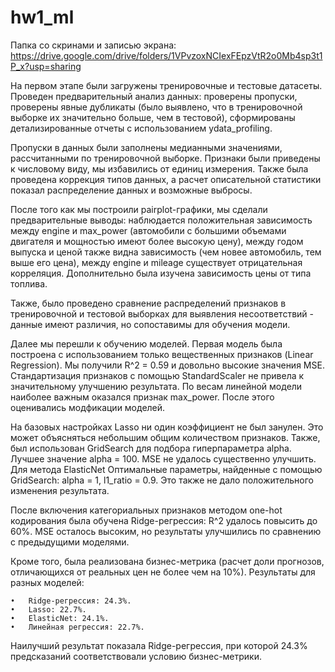 # hw1_ml

Папка со скринами и записью экрана: https://drive.google.com/drive/folders/1VPvzoxNCIexFEpzVtR2o0Mb4sp3t1P_x?usp=sharing

На первом этапе были загружены тренировочные и тестовые датасеты. Проведен предварительный анализ данных: проверены пропуски, проверены явные дубликаты (было выявлено, что в тренировочной выборке их значительно больше, чем в тестовой), сформированы детализированные отчеты с использованием ydata_profiling. 

Пропуски в данных были заполнены медианными значениями, рассчитанными по тренировочной выборке. Признаки были приведены к числовому виду, мы избавились от единиц измерения. Также была проведена коррекция типов данных, а расчет описательной статистики показал распределение данных и возможные выбросы.

После того как мы построили pairplot-графики, мы сделали предварительные выводы: наблюдается положительная зависимость между engine и max_power (автомобили с большими объемами двигателя и мощностью имеют более высокую цену), между годом выпуска и ценой также видна зависимость (чем новее автомобиль, тем выше его цена), между engine и mileage существует отрицательная корреляция. Дополнительно была изучена зависимость цены от типа топлива.

Также, было проведено сравнение распределений признаков в тренировочной и тестовой выборках для выявления несоответствий - данные имеют различия, но сопоставимы для обучения модели.

Далее мы перешли к обучению моделей. Первая модель была построена с использованием только вещественных признаков (Linear Regression). Мы получили R^2 = 0.59 и довольно высокие значения MSE. Стандартизация признаков с помощью StandardScaler не привела к значительному улучшению результата. По весам линейной модели наиболее важным оказался признак max_power. После этого оценивались модфикации моделей.

На базовых настройках Lasso ни один коэффициент не был занулен. Это может объясняться небольшим общим количеством признаков. Также, был использован GridSearch для подбора гиперпараметра alpha. Лучшее значение alpha = 100. MSE не удалось существенно улучшить. Для метода ElasticNet Оптимальные параметры, найденные с помощью GridSearch: alpha = 1, l1_ratio = 0.9. Это также не дало положительного изменения результата. 

После включения категориальных признаков методом one-hot кодирования была обучена Ridge-регрессия: R^2 удалось повысить до 60%. MSE осталось высоким, но результаты улучшились по сравнению с предыдущими моделями.

Кроме того, была реализована бизнес-метрика (расчет доли прогнозов, отличающихся от реальных цен не более чем на 10%). Результаты для разных моделей:

	•	Ridge-регрессия: 24.3%.
	•	Lasso: 22.7%.
	•	ElasticNet: 24.1%.
	•	Линейная регрессия: 22.7%.

Наилучший результат показала Ridge-регрессия, при которой 24.3% предсказаний соответствовали условию бизнес-метрики.
